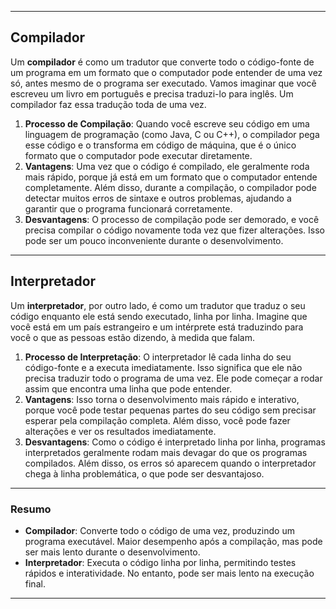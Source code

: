 ___
## Compilador

Um **compilador** é como um tradutor que converte todo o código-fonte de um programa em um formato que o computador pode entender de uma vez só, antes mesmo de o programa ser executado. Vamos imaginar que você escreveu um livro em português e precisa traduzi-lo para inglês. Um compilador faz essa tradução toda de uma vez.

1. **Processo de Compilação**: Quando você escreve seu código em uma linguagem de programação (como Java, C ou C++), o compilador pega esse código e o transforma em código de máquina, que é o único formato que o computador pode executar diretamente.
2. **Vantagens**: Uma vez que o código é compilado, ele geralmente roda mais rápido, porque já está em um formato que o computador entende completamente. Além disso, durante a compilação, o compilador pode detectar muitos erros de sintaxe e outros problemas, ajudando a garantir que o programa funcionará corretamente.
3. **Desvantagens**: O processo de compilação pode ser demorado, e você precisa compilar o código novamente toda vez que fizer alterações. Isso pode ser um pouco inconveniente durante o desenvolvimento.
___

## Interpretador

Um **interpretador**, por outro lado, é como um tradutor que traduz o seu código enquanto ele está sendo executado, linha por linha. Imagine que você está em um país estrangeiro e um intérprete está traduzindo para você o que as pessoas estão dizendo, à medida que falam.

1. **Processo de Interpretação**: O interpretador lê cada linha do seu código-fonte e a executa imediatamente. Isso significa que ele não precisa traduzir todo o programa de uma vez. Ele pode começar a rodar assim que encontra uma linha que pode entender.
2. **Vantagens**: Isso torna o desenvolvimento mais rápido e interativo, porque você pode testar pequenas partes do seu código sem precisar esperar pela compilação completa. Além disso, você pode fazer alterações e ver os resultados imediatamente.
3. **Desvantagens**: Como o código é interpretado linha por linha, programas interpretados geralmente rodam mais devagar do que os programas compilados. Além disso, os erros só aparecem quando o interpretador chega à linha problemática, o que pode ser desvantajoso.
___
### Resumo

- **Compilador**: Converte todo o código de uma vez, produzindo um programa executável. Maior desempenho após a compilação, mas pode ser mais lento durante o desenvolvimento.
- **Interpretador**: Executa o código linha por linha, permitindo testes rápidos e interatividade. No entanto, pode ser mais lento na execução final.
___